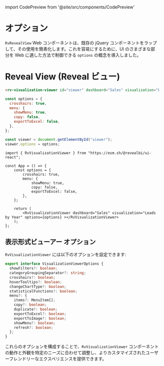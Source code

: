import CodePreview from '@site/src/components/CodePreview'

# オプション

`RvRevealView` Web コンポーネントは、既存の jQuery コンポーネントをラップして、その使用を簡素化します。これを容易にするために、UI のさまざまな部分を Web に適した方法で制御できる `options` の概念を導入しました。

# Reveal View (Reveal ビュー)

<CodePreview previewHeight="600" sourceOpen="true">

```html
<rv-visualization-viewer id="viewer" dashboard="Sales" visualization="Leads by Year"></rv-visualization-viewer>
```

```js
const options = {
  crosshairs: true,
  menu: {
    showMenu: true,
    copy: false,
    exportToExcel: false,
  },
};

const viewer = document.getElementById("viewer");
viewer.options = options;
```

```tsx
import { RvVisualizationViewer } from "https://esm.sh/@revealbi/ui-react";

const App = () => {
    const options = {
        crosshairs: true,
        menu: {
            showMenu: true,
            copy: false,
            exportToExcel: false,
        },
    };

    return (
        <RvVisualizationViewer dashboard="Sales" visualization="Leads by Year" options={options} ></RvVisualizationViewer>
    );
};
```

</CodePreview>

## 表示形式ビューアー オプション

`RvVisualizationViewer` には以下のオプションを設定できます:

```ts
export interface VisualizationViewerOptions {
  showFilters?: boolean;
  categoryGroupingSeparator?: string;
  crosshairs?: boolean;
  hoverTooltips?: boolean;
  changeChartType?: boolean;
  statisticalFunctions?: boolean;
  menu?: {
    items?: MenuItem[];
    copy?: boolean;
    duplicate?: boolean;
    exportToExcel?: boolean;
    exportToImage?: boolean;
    showMenu?: boolean;
    refresh?: boolean;
  };
}
```

これらのオプションを構成することで、`RvVisualizationViewer` コンポーネントの動作と外観を特定のニーズに合わせて調整し、よりカスタマイズされたユーザーフレンドリーなエクスペリエンスを提供できます。
